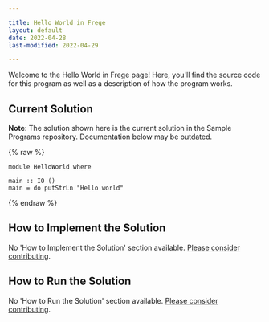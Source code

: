 ```yaml
---

title: Hello World in Frege
layout: default
date: 2022-04-28
last-modified: 2022-04-29

---
```


Welcome to the Hello World in Frege page! Here, you'll find the source code for this program as well as a description of how the program works.

## Current Solution

**Note**: The solution shown here is the current solution in the Sample Programs repository. Documentation below may be outdated.

{% raw %}

```Frege
module HelloWorld where

main :: IO ()
main = do putStrLn "Hello world"
```

{% endraw %}

## How to Implement the Solution

No 'How to Implement the Solution' section available. [Please consider contributing](https://github.com/TheRenegadeCoder/sample-programs-website).

## How to Run the Solution

No 'How to Run the Solution' section available. [Please consider contributing](https://github.com/TheRenegadeCoder/sample-programs-website).